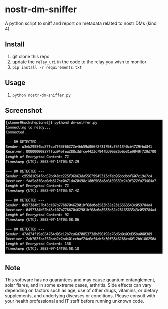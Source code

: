 # nostr-dm-sniffer
A python script to sniff and report on metadata related to nostr DMs (kind 4).

## Install
1. git clone this repo
2. update the `relay_uri` in the code to the relay you wish to monitor
3. `pip install -r requirements.txt`

## Usage 
1. `python nostr-dm-sniffer.py`

## Screenshot
<img src="https://github.com/ronaldstoner/nostr-dm-sniffer/blob/main/img/nostr-dm-sniffer.png?raw=true" alt="A text console showing DM metadata on the nostr protocol" width="600">

## Note
This software has no guarantees and may cause quantum entanglement, solar flares, and in some extreme cases, arthritis. Side effects can vary depending on factors such as age, use of other drugs, vitamins, or dietary supplements, and underlying diseases or conditions. Please consult with your health professional and IT staff before running unknown code.
